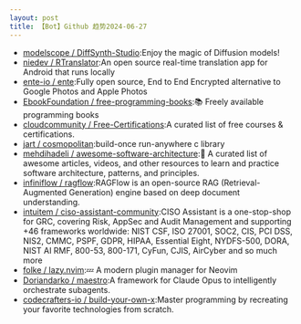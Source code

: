 ```yaml
---
layout: post
title: 【Bot】Github 趋势2024-06-27
---
```


* [modelscope / DiffSynth-Studio](https://github.com/modelscope/DiffSynth-Studio):Enjoy the magic of Diffusion models!
* [niedev / RTranslator](https://github.com/niedev/RTranslator):An open source real-time translation app for Android that runs locally
* [ente-io / ente](https://github.com/ente-io/ente):Fully open source, End to End Encrypted alternative to Google Photos and Apple Photos
* [EbookFoundation / free-programming-books](https://github.com/EbookFoundation/free-programming-books):📚 Freely available programming books
* [cloudcommunity / Free-Certifications](https://github.com/cloudcommunity/Free-Certifications):A curated list of free courses & certifications.
* [jart / cosmopolitan](https://github.com/jart/cosmopolitan):build-once run-anywhere c library
* [mehdihadeli / awesome-software-architecture](https://github.com/mehdihadeli/awesome-software-architecture):🚀 A curated list of awesome articles, videos, and other resources to learn and practice software architecture, patterns, and principles.
* [infiniflow / ragflow](https://github.com/infiniflow/ragflow):RAGFlow is an open-source RAG (Retrieval-Augmented Generation) engine based on deep document understanding.
* [intuitem / ciso-assistant-community](https://github.com/intuitem/ciso-assistant-community):CISO Assistant is a one-stop-shop for GRC, covering Risk, AppSec and Audit Management and supporting +46 frameworks worldwide: NIST CSF, ISO 27001, SOC2, CIS, PCI DSS, NIS2, CMMC, PSPF, GDPR, HIPAA, Essential Eight, NYDFS-500, DORA, NIST AI RMF, 800-53, 800-171, CyFun, CJIS, AirCyber and so much more
* [folke / lazy.nvim](https://github.com/folke/lazy.nvim):💤 A modern plugin manager for Neovim
* [Doriandarko / maestro](https://github.com/Doriandarko/maestro):A framework for Claude Opus to intelligently orchestrate subagents.
* [codecrafters-io / build-your-own-x](https://github.com/codecrafters-io/build-your-own-x):Master programming by recreating your favorite technologies from scratch.

